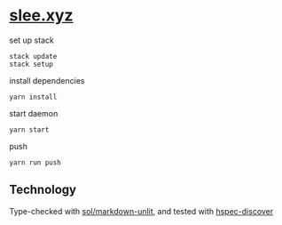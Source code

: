 # [slee.xyz](http://slee.xyz)


set up stack
```
stack update
stack setup
```

install dependencies
```
yarn install
```

start daemon
```
yarn start
```

push
```
yarn run push
```


## Technology
Type-checked with [sol/markdown-unlit](https://github.com/sol/markdown-unlit),
and tested with [hspec-discover](http://hspec.github.io/hspec-discover.html)
